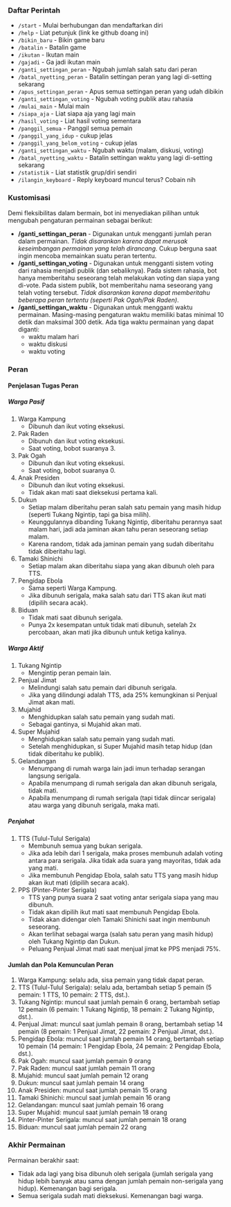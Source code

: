 ### Daftar Perintah
- `/start` - Mulai berhubungan dan mendaftarkan diri
- `/help` - Liat petunjuk (link ke github doang ini)
- `/bikin_baru` - Bikin game baru
- `/batalin` - Batalin game
- `/ikutan` - Ikutan main
- `/gajadi` - Ga jadi ikutan main
- `/ganti_settingan_peran` - Ngubah jumlah salah satu dari peran
- `/batal_nyetting_peran` - Batalin settingan peran yang lagi di-setting sekarang
- `/apus_settingan_peran` - Apus semua settingan peran yang udah dibikin
- `/ganti_settingan_voting` - Ngubah voting publik atau rahasia
- `/mulai_main` - Mulai main
- `/siapa_aja` - Liat siapa aja yang lagi main
- `/hasil_voting` - Liat hasil voting sementara
- `/panggil_semua` - Panggil semua pemain
- `/panggil_yang_idup` - cukup jelas
- `/panggil_yang_belom_voting` - cukup jelas
- `/ganti_settingan_waktu` - Ngubah waktu (malam, diskusi, voting)
- `/batal_nyetting_waktu` - Batalin settingan waktu yang lagi di-setting sekarang
- `/statistik` - Liat statistik grup/diri sendiri
- `/ilangin_keyboard` - Reply keyboard muncul terus? Cobain nih

### Kustomisasi

Demi fleksibilitas dalam bermain, bot ini menyediakan pilihan untuk mengubah pengaturan permainan sebagai berikut:
- **/ganti\_settingan\_peran** - Digunakan untuk mengganti jumlah peran dalam permainan. _Tidak disarankan karena dapat merusak keseimbangan permainan yang telah dirancang_. Cukup berguna saat ingin mencoba memainkan suatu peran tertentu.
- **/ganti\_settingan\_voting** - Digunakan untuk mengganti sistem voting dari rahasia menjadi publik (dan sebaliknya). Pada sistem rahasia, bot hanya memberitahu seseorang telah melakukan voting dan siapa yang di-vote. Pada sistem publik, bot memberitahu nama seseorang yang telah voting tersebut. _Tidak disarankan karena dapat memberitahu beberapa peran tertentu (seperti Pak Ogah/Pak Raden)_.
- **/ganti\_settingan\_waktu** - Digunakan untuk mengganti waktu permainan. Masing-masing pengaturan waktu memiliki batas minimal 10 detik dan maksimal 300 detik. Ada tiga waktu permainan yang dapat diganti:
   - waktu malam hari
   - waktu diskusi
   - waktu voting

### Peran

#### Penjelasan Tugas Peran

##### Warga Pasif
1. Warga Kampung
   - Dibunuh dan ikut voting eksekusi.
1. Pak Raden
   - Dibunuh dan ikut voting eksekusi.
   - Saat voting, bobot suaranya 3.
1. Pak Ogah
   - Dibunuh dan ikut voting eksekusi.
   - Saat voting, bobot suaranya 0.
1. Anak Presiden
   - Dibunuh dan ikut voting eksekusi.
   - Tidak akan mati saat dieksekusi pertama kali.
1. Dukun
   - Setiap malam diberitahu peran salah satu pemain yang masih hidup (seperti Tukang Ngintip, tapi ga bisa milih).
   - Keunggulannya dibanding Tukang Ngintip, diberitahu perannya saat malam hari, jadi ada jaminan akan tahu peran seseorang setiap malam.
   - Karena random, tidak ada jaminan pemain yang sudah diberitahu tidak diberitahu lagi.
1. Tamaki Shinichi
   - Setiap malam akan diberitahu siapa yang akan dibunuh oleh para TTS.
1. Pengidap Ebola
   - Sama seperti Warga Kampung.
   - Jika dibunuh serigala, maka salah satu dari TTS akan ikut mati (dipilih secara acak).
1. Biduan
   - Tidak mati saat dibunuh serigala.
   - Punya 2x kesempatan untuk tidak mati dibunuh, setelah 2x percobaan, akan mati jika dibunuh untuk ketiga kalinya.

##### Warga Aktif
1. Tukang Ngintip
   - Mengintip peran pemain lain.
1. Penjual Jimat
   - Melindungi salah satu pemain dari dibunuh serigala.
   - Jika yang dilindungi adalah TTS, ada 25% kemungkinan si Penjual Jimat akan mati.
1. Mujahid
   - Menghidupkan salah satu pemain yang sudah mati.
   - Sebagai gantinya, si Mujahid akan mati.
1. Super Mujahid
   - Menghidupkan salah satu pemain yang sudah mati.
   - Setelah menghidupkan, si Super Mujahid masih tetap hidup (dan tidak diberitahu ke publik).
1. Gelandangan
   - Menumpang di rumah warga lain jadi imun terhadap serangan langsung serigala.
   - Apabila menumpang di rumah serigala dan akan dibunuh serigala, tidak mati.
   - Apabila menumpang di rumah serigala (tapi tidak diincar serigala) atau warga yang dibunuh serigala, maka mati.

##### Penjahat
1. TTS (Tulul-Tulul Serigala)
   - Membunuh semua yang bukan serigala.
   - Jika ada lebih dari 1 serigala, maka proses membunuh adalah voting antara para serigala. Jika tidak ada suara yang mayoritas, tidak ada yang mati.
   - Jika membunuh Pengidap Ebola, salah satu TTS yang masih hidup akan ikut mati (dipilih secara acak).
1. PPS (Pinter-Pinter Serigala)
   - TTS yang punya suara 2 saat voting antar serigala siapa yang mau dibunuh.
   - Tidak akan dipilih ikut mati saat membunuh Pengidap Ebola.
   - Tidak akan didengar oleh Tamaki Shinichi saat ingin membunuh seseorang.
   - Akan terlihat sebagai warga (salah satu peran yang masih hidup) oleh Tukang Ngintip dan Dukun.
   - Peluang Penjual Jimat mati saat menjual jimat ke PPS menjadi 75%.

#### Jumlah dan Pola Kemunculan Peran

1. Warga Kampung: selalu ada, sisa pemain yang tidak dapat peran.
1. TTS (Tulul-Tulul Serigala): selalu ada, bertambah setiap 5 pemain (5 pemain: 1 TTS, 10 pemain: 2 TTS, dst.).
1. Tukang Ngintip: muncul saat jumlah pemain 6 orang, bertambah setiap 12 pemain (6 pemain: 1 Tukang Ngintip, 18 pemain: 2 Tukang Ngintip, dst.).
1. Penjual Jimat: muncul saat jumlah pemain 8 orang, bertambah setiap 14 pemain (8 pemain: 1 Penjual Jimat, 22 pemain: 2 Penjual Jimat, dst.).
1. Pengidap Ebola: muncul saat jumlah pemain 14 orang, bertambah setiap 10 pemain (14 pemain: 1 Pengidap Ebola, 24 pemain: 2 Pengidap Ebola, dst.).
1. Pak Ogah: muncul saat jumlah pemain 9 orang
1. Pak Raden: muncul saat jumlah pemain 11 orang
1. Mujahid: muncul saat jumlah pemain 12 orang
1. Dukun: muncul saat jumlah pemain 14 orang
1. Anak Presiden: muncul saat jumlah pemain 15 orang
1. Tamaki Shinichi: muncul saat jumlah pemain 16 orang
1. Gelandangan: muncul saat jumlah pemain 16 orang
1. Super Mujahid: muncul saat jumlah pemain 18 orang
1. Pinter-Pinter Serigala: muncul saat jumlah pemain 18 orang
1. Biduan: muncul saat jumlah pemain 22 orang

### Akhir Permainan

Permainan berakhir saat:
- Tidak ada lagi yang bisa dibunuh oleh serigala (jumlah serigala yang hidup lebih banyak atau sama dengan jumlah pemain non-serigala yang hidup). Kemenangan bagi serigala.
- Semua serigala sudah mati dieksekusi. Kemenangan bagi warga.

